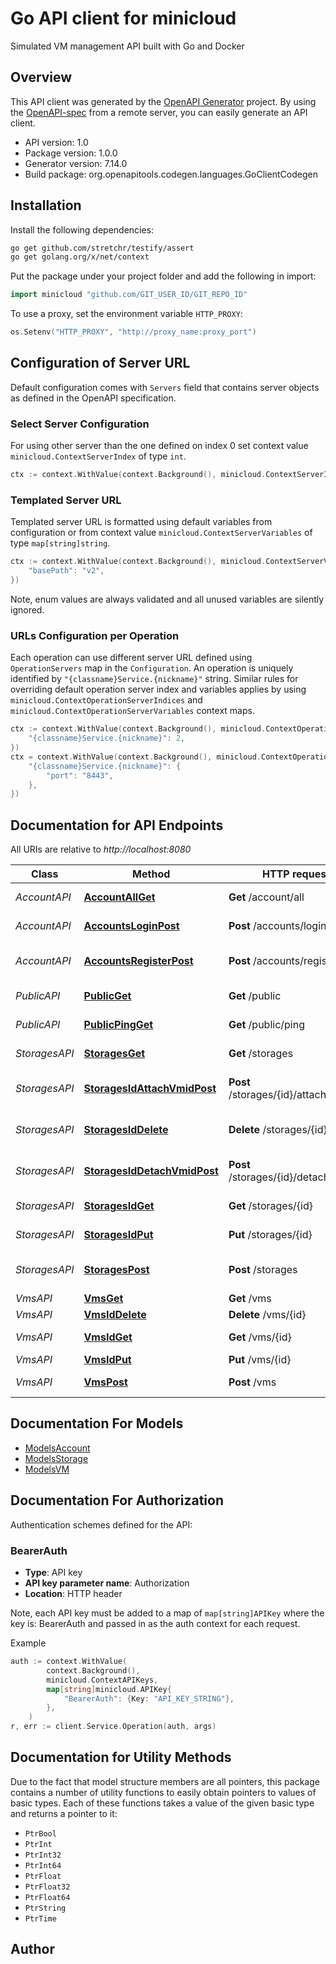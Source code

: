 # Go API client for minicloud

Simulated VM management API built with Go and Docker

## Overview
This API client was generated by the [OpenAPI Generator](https://openapi-generator.tech) project.  By using the [OpenAPI-spec](https://www.openapis.org/) from a remote server, you can easily generate an API client.

- API version: 1.0
- Package version: 1.0.0
- Generator version: 7.14.0
- Build package: org.openapitools.codegen.languages.GoClientCodegen

## Installation

Install the following dependencies:

```sh
go get github.com/stretchr/testify/assert
go get golang.org/x/net/context
```

Put the package under your project folder and add the following in import:

```go
import minicloud "github.com/GIT_USER_ID/GIT_REPO_ID"
```

To use a proxy, set the environment variable `HTTP_PROXY`:

```go
os.Setenv("HTTP_PROXY", "http://proxy_name:proxy_port")
```

## Configuration of Server URL

Default configuration comes with `Servers` field that contains server objects as defined in the OpenAPI specification.

### Select Server Configuration

For using other server than the one defined on index 0 set context value `minicloud.ContextServerIndex` of type `int`.

```go
ctx := context.WithValue(context.Background(), minicloud.ContextServerIndex, 1)
```

### Templated Server URL

Templated server URL is formatted using default variables from configuration or from context value `minicloud.ContextServerVariables` of type `map[string]string`.

```go
ctx := context.WithValue(context.Background(), minicloud.ContextServerVariables, map[string]string{
	"basePath": "v2",
})
```

Note, enum values are always validated and all unused variables are silently ignored.

### URLs Configuration per Operation

Each operation can use different server URL defined using `OperationServers` map in the `Configuration`.
An operation is uniquely identified by `"{classname}Service.{nickname}"` string.
Similar rules for overriding default operation server index and variables applies by using `minicloud.ContextOperationServerIndices` and `minicloud.ContextOperationServerVariables` context maps.

```go
ctx := context.WithValue(context.Background(), minicloud.ContextOperationServerIndices, map[string]int{
	"{classname}Service.{nickname}": 2,
})
ctx = context.WithValue(context.Background(), minicloud.ContextOperationServerVariables, map[string]map[string]string{
	"{classname}Service.{nickname}": {
		"port": "8443",
	},
})
```

## Documentation for API Endpoints

All URIs are relative to *http://localhost:8080*

Class | Method | HTTP request | Description
------------ | ------------- | ------------- | -------------
*AccountAPI* | [**AccountAllGet**](docs/AccountAPI.md#accountallget) | **Get** /account/all | List all accounts
*AccountAPI* | [**AccountsLoginPost**](docs/AccountAPI.md#accountsloginpost) | **Post** /accounts/login | Authenticate an account
*AccountAPI* | [**AccountsRegisterPost**](docs/AccountAPI.md#accountsregisterpost) | **Post** /accounts/register | Register a new account
*PublicAPI* | [**PublicGet**](docs/PublicAPI.md#publicget) | **Get** /public | Show public API status
*PublicAPI* | [**PublicPingGet**](docs/PublicAPI.md#publicpingget) | **Get** /public/ping | Show public API status
*StoragesAPI* | [**StoragesGet**](docs/StoragesAPI.md#storagesget) | **Get** /storages | List all storages
*StoragesAPI* | [**StoragesIdAttachVmidPost**](docs/StoragesAPI.md#storagesidattachvmidpost) | **Post** /storages/{id}/attach/{vmid} | Attach storage to VM
*StoragesAPI* | [**StoragesIdDelete**](docs/StoragesAPI.md#storagesiddelete) | **Delete** /storages/{id} | Delete storage by ID
*StoragesAPI* | [**StoragesIdDetachVmidPost**](docs/StoragesAPI.md#storagesiddetachvmidpost) | **Post** /storages/{id}/detach/{vmid} | Detach storage from VM
*StoragesAPI* | [**StoragesIdGet**](docs/StoragesAPI.md#storagesidget) | **Get** /storages/{id} | Get storage by ID
*StoragesAPI* | [**StoragesIdPut**](docs/StoragesAPI.md#storagesidput) | **Put** /storages/{id} | Update storage size
*StoragesAPI* | [**StoragesPost**](docs/StoragesAPI.md#storagespost) | **Post** /storages | Create a new storage volume
*VmsAPI* | [**VmsGet**](docs/VmsAPI.md#vmsget) | **Get** /vms | List all VMs
*VmsAPI* | [**VmsIdDelete**](docs/VmsAPI.md#vmsiddelete) | **Delete** /vms/{id} | Delete VM
*VmsAPI* | [**VmsIdGet**](docs/VmsAPI.md#vmsidget) | **Get** /vms/{id} | Get VM by ID
*VmsAPI* | [**VmsIdPut**](docs/VmsAPI.md#vmsidput) | **Put** /vms/{id} | Update VM
*VmsAPI* | [**VmsPost**](docs/VmsAPI.md#vmspost) | **Post** /vms | Create a new VM


## Documentation For Models

 - [ModelsAccount](docs/ModelsAccount.md)
 - [ModelsStorage](docs/ModelsStorage.md)
 - [ModelsVM](docs/ModelsVM.md)


## Documentation For Authorization


Authentication schemes defined for the API:
### BearerAuth

- **Type**: API key
- **API key parameter name**: Authorization
- **Location**: HTTP header

Note, each API key must be added to a map of `map[string]APIKey` where the key is: BearerAuth and passed in as the auth context for each request.

Example

```go
auth := context.WithValue(
		context.Background(),
		minicloud.ContextAPIKeys,
		map[string]minicloud.APIKey{
			"BearerAuth": {Key: "API_KEY_STRING"},
		},
	)
r, err := client.Service.Operation(auth, args)
```


## Documentation for Utility Methods

Due to the fact that model structure members are all pointers, this package contains
a number of utility functions to easily obtain pointers to values of basic types.
Each of these functions takes a value of the given basic type and returns a pointer to it:

* `PtrBool`
* `PtrInt`
* `PtrInt32`
* `PtrInt64`
* `PtrFloat`
* `PtrFloat32`
* `PtrFloat64`
* `PtrString`
* `PtrTime`

## Author



